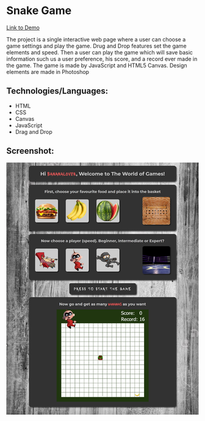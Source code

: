 # Snake Game

[Link to Demo](http://snake.alexandrpasko.com/)

The project is a single interactive web page where a user can choose a game settings and play the game. Drug and Drop features set the game elements and speed. Then a user can play the game which will save basic information such us a user preference, his score, and a record ever made in the game. The game is made by JavaScript and HTML5 Canvas. Design elements are made in Photoshop

## Technologies/Languages:
* HTML
* CSS
* Canvas
* JavaScript
* Drag and Drop

## Screenshot:
![Screenshot of layout](screenshot.jpg)
